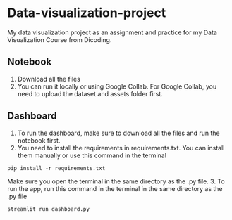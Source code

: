 # Data-visualization-project
My data visualization project as an assignment and practice for my Data Visualization Course from Dicoding.

## Notebook
1. Download all the files
2. You can run it locally or using Google Collab. For Google Collab,  you need to upload the dataset and assets folder first.

## Dashboard
1. To run the dashboard, make sure to download all the files and run the notebook first.
2. You need to install the requirements in requirements.txt. You can install them manually or use this command in the terminal
```
pip install -r requirements.txt
```
Make sure you open the terminal in the same directory as the .py file.
3. To run the app, run this command in the terminal in the same directory as the .py file
```
streamlit run dashboard.py
```
